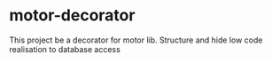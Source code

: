 # motor-decorator
This project be a decorator for motor lib. Structure and hide low code realisation to database access
